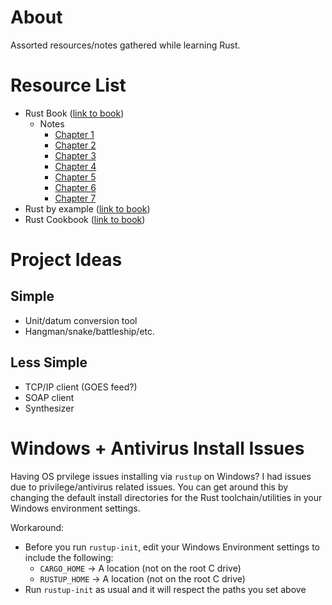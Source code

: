 # About
Assorted resources/notes gathered while learning Rust.

# Resource List
* Rust Book ([link to book](https://doc.rust-lang.org/book/))
    * Notes
        * [Chapter 1](https://github.com/rywhale/rust_learning/blob/master/rust_book/Chapter_1_GettingStarted/Chapter_1_notes.md)
        * [Chapter 2](https://github.com/rywhale/rust_learning/blob/master/rust_book/Chapter_2_GuessingGame/Chapter_2_notes.md)
        * [Chapter 3](https://github.com/rywhale/rust_learning/blob/master/rust_book/Chapter_3_CommonProgrammingConcepts/Chapter_3_notes.md)
        * [Chapter 4](https://github.com/rywhale/rust_learning/blob/master/rust_book/Chapter_4_Ownership/Chapter_4_notes.md)
        * [Chapter 5](https://github.com/rywhale/rust_learning/blob/master/rust_book/Chapter_5_Structs/Chapter_5_notes.md)
        * [Chapter 6](https://github.com/rywhale/rust_learning/blob/master/rust_book/Chapter_6_Enums/Chapter_6_notes.md)
        * [Chapter 7](https://github.com/rywhale/rust_learning/blob/master/rust_book/Chapter_7_ProjectManagement/Chapter_7_notes.md)
* Rust by example ([link to book](https://doc.rust-lang.org/stable/rust-by-example/))
* Rust Cookbook ([link to book](https://rust-lang-nursery.github.io/rust-cookbook/))

# Project Ideas 
## Simple
* Unit/datum conversion tool
* Hangman/snake/battleship/etc.

## Less Simple
* TCP/IP client (GOES feed?)
* SOAP client
* Synthesizer 

# Windows + Antivirus Install Issues
Having OS prvilege issues installing via `rustup` on Windows? I had issues due to privilege/antivirus related issues. You can get around this by changing the default install directories for the Rust toolchain/utilities in your Windows environment settings. 

Workaround: 
* Before you run `rustup-init`, edit your Windows Environment settings to include the following:
    * `CARGO_HOME` -> A location (not on the root C drive)
    * `RUSTUP_HOME` -> A location (not on the root C drive)
* Run `rustup-init` as usual and it will respect the paths you set above